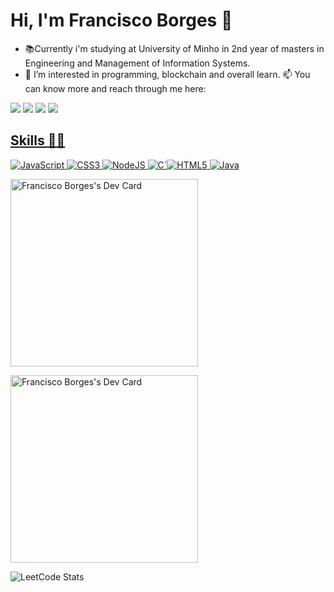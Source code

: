 # Hi, I'm Francisco Borges 👋


- 📚Currently i'm studying at University of Minho in 2nd year of masters in Engineering and Management of Information Systems.
- 👀 I’m interested in programming, blockchain and overall learn.
📫 You can know more and reach through me here:

<a href="https://www.youtube.com/channel/UCCROK4_k7oOHq2S6W4ALUkg" target="_blank" rel="noopener noreferrer"><img src="https://img.shields.io/badge/YouTube-FF0000?style=for-the-badge&logo=youtube&logoColor=white"></a> <a href="https://www.behance.net/franciscoborges2002" target="_blank" rel="noopener noreferrer"><img src="https://img.shields.io/badge/-Behance-blue?style=for-the-badge&logo=behance&logoColor=white"></a> <a href="https://codepen.io/franciscoborges2002" target="_blank" rel="noopener noreferrer"><img src="https://img.shields.io/badge/Codepen-000000?style=for-the-badge&logo=codepen&logoColor=white"></a> <a href="https://www.linkedin.com/in/francisco-borges-29abaa1a5/" target="_blank" rel="noopener noreferrer"><img src="https://img.shields.io/badge/LinkedIn-0077B5?style=for-the-badge&logo=linkedin&logoColor=white"></a> <a href="franciscomsborges2002@gmail.com" target="_blank" rel="noopener noreferrer">

## Skills 👨‍💻
![JavaScript](https://img.shields.io/badge/javascript-%23323330.svg?style=for-the-badge&logo=javascript&logoColor=%23F7DF1E)  ![CSS3](https://img.shields.io/badge/css3-%231572B6.svg?style=for-the-badge&logo=css3&logoColor=white) ![NodeJS](https://img.shields.io/badge/node.js-6DA55F?style=for-the-badge&logo=node.js&logoColor=white) ![C](https://img.shields.io/badge/c-%2300599C.svg?style=for-the-badge&logo=c&logoColor=white)`![HTML5](https://img.shields.io/badge/html5-%23E34F26.svg?style=for-the-badge&logo=html5&logoColor=white) ![Java](https://img.shields.io/badge/java-%23ED8B00.svg?style=for-the-badge&logo=java&logoColor=white)

<a href="https://app.daily.dev/fborges"><img src="https://api.daily.dev/devcards/v2/RiMhhJ_7O.png?type=wide&r=xw5" width="300" alt="Francisco Borges's Dev Card"/></a>

<a href="https://leetcodestatscard.fborges.dev/"><img src="https://leetcodestatscard.fborges.dev/api/card?card=minimal&username=fborges&font=inter&theme=light&border=true&borderRadius=10&graph=true&links=true&streak=true&icons=true" width="300" alt="Francisco Borges's Dev Card"/></a>

![LeetCode Stats]()


<!---
Franciscoborges2002/Franciscoborges2002 is a ✨ special ✨ repository because its `README.md` (this file) appears on your GitHub profile.
You can click the Preview link to take a look at your changes.
--->
